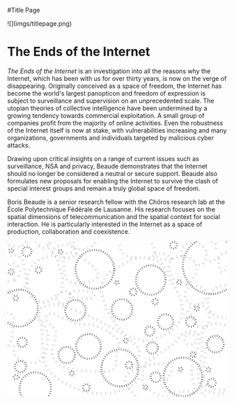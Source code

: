 #Title Page

<div class="title">![](imgs/titlepage.png)</div>

# The Ends of the Internet

<span class="white">*The Ends of the Internet* is an investigation into all the reasons why the Internet, which has been with us for over thirty years, is now on the verge of disappearing. Originally conceived as a space of freedom, the Internet has become the world's largest panopticon and freedom of expression is subject to surveillance and supervision on an unprecedented scale. The utopian theories of collective intelligence have been undermined by a growing tendency towards commercial exploitation. A small group of companies profit from the majority of online activities. Even the robustness of the Internet itself is now at stake, with vulnerabilities increasing and many organizations, governments and individuals targeted by malicious cyber attacks.</span>

<span class="white">Drawing upon critical insights on a range of current issues such as surveillance, NSA and privacy, Beaude demonstrates that the Internet should no longer be considered a neutral or secure support. Beaude also formulates new proposals for enabling the Internet to survive the clash of special interest groups and remain a truly global space of freedom.</span>

<span class="white">Boris Beaude is a senior research fellow with the Chôros research lab at the École Polytechnique Fédérale de Lausanne. His research focuses on the spatial dimensions of telecommunication and the spatial context for social interaction. He is particularly interested in the Internet as a space of production, collaboration and coexistence.</span>
<span class="white"><div class="background">![](imgs/background.png)</div></span>

